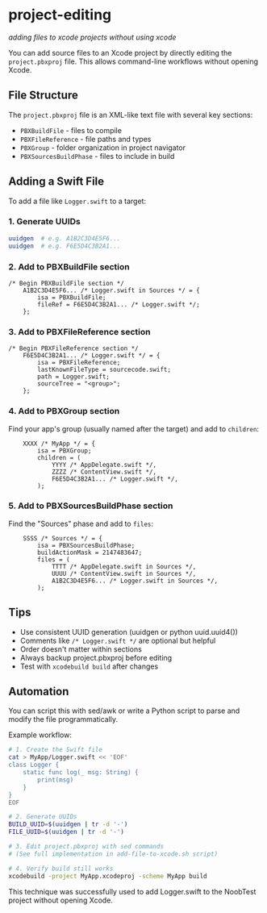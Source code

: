 # project-editing
*adding files to xcode projects without using xcode*

You can add source files to an Xcode project by directly editing the `project.pbxproj` file. This allows command-line workflows without opening Xcode.

## File Structure

The `project.pbxproj` file is an XML-like text file with several key sections:
- `PBXBuildFile` - files to compile
- `PBXFileReference` - file paths and types
- `PBXGroup` - folder organization in project navigator
- `PBXSourcesBuildPhase` - files to include in build

## Adding a Swift File

To add a file like `Logger.swift` to a target:

### 1. Generate UUIDs
```bash
uuidgen  # e.g. A1B2C3D4E5F6...
uuidgen  # e.g. F6E5D4C3B2A1...
```

### 2. Add to PBXBuildFile section
```
/* Begin PBXBuildFile section */
    A1B2C3D4E5F6... /* Logger.swift in Sources */ = {
        isa = PBXBuildFile;
        fileRef = F6E5D4C3B2A1... /* Logger.swift */;
    };
```

### 3. Add to PBXFileReference section
```
/* Begin PBXFileReference section */
    F6E5D4C3B2A1... /* Logger.swift */ = {
        isa = PBXFileReference;
        lastKnownFileType = sourcecode.swift;
        path = Logger.swift;
        sourceTree = "<group>";
    };
```

### 4. Add to PBXGroup section
Find your app's group (usually named after the target) and add to `children`:
```
    XXXX /* MyApp */ = {
        isa = PBXGroup;
        children = (
            YYYY /* AppDelegate.swift */,
            ZZZZ /* ContentView.swift */,
            F6E5D4C3B2A1... /* Logger.swift */,
        );
```

### 5. Add to PBXSourcesBuildPhase section
Find the "Sources" phase and add to `files`:
```
    SSSS /* Sources */ = {
        isa = PBXSourcesBuildPhase;
        buildActionMask = 2147483647;
        files = (
            TTTT /* AppDelegate.swift in Sources */,
            UUUU /* ContentView.swift in Sources */,
            A1B2C3D4E5F6... /* Logger.swift in Sources */,
        );
```

## Tips

- Use consistent UUID generation (uuidgen or python uuid.uuid4())
- Comments like `/* Logger.swift */` are optional but helpful
- Order doesn't matter within sections
- Always backup project.pbxproj before editing
- Test with `xcodebuild build` after changes

## Automation

You can script this with sed/awk or write a Python script to parse and modify the file programmatically.

Example workflow:
```bash
# 1. Create the Swift file
cat > MyApp/Logger.swift << 'EOF'
class Logger {
    static func log(_ msg: String) {
        print(msg)
    }
}
EOF

# 2. Generate UUIDs
BUILD_UUID=$(uuidgen | tr -d '-')
FILE_UUID=$(uuidgen | tr -d '-')

# 3. Edit project.pbxproj with sed commands
# (See full implementation in add-file-to-xcode.sh script)

# 4. Verify build still works
xcodebuild -project MyApp.xcodeproj -scheme MyApp build
```

This technique was successfully used to add Logger.swift to the NoobTest project without opening Xcode.
